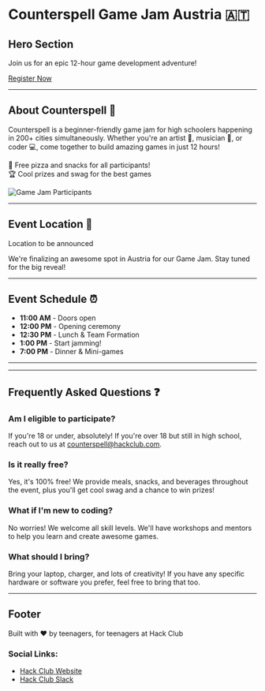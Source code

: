 # Counterspell Game Jam Austria 🇦🇹

## Hero Section
Join us for an epic 12-hour game development adventure!

[Register Now](https://counterspell.hackclub.com/) 

---

## About Counterspell 🚀
Counterspell is a beginner-friendly game jam for high schoolers happening in 200+ cities simultaneously. Whether you're an artist 🎨, musician 🎵, or coder 💻, come together to build amazing games in just 12 hours!

🍕 Free pizza and snacks for all participants!  
🏆 Cool prizes and swag for the best games

![Game Jam Participants](https://counterspell.hackclub.com/photos/3.png)

---

## Event Location 📍
Location to be announced

We're finalizing an awesome spot in Austria for our Game Jam. Stay tuned for the big reveal!

---

## Event Schedule ⏰
- **11:00 AM** - Doors open
- **12:00 PM** - Opening ceremony
- **12:30 PM** - Lunch & Team Formation
- **1:00 PM** - Start jamming!
- **7:00 PM** - Dinner & Mini-games

---

---

## Frequently Asked Questions ❓

### Am I eligible to participate?
If you're 18 or under, absolutely! If you're over 18 but still in high school, reach out to us at [counterspell@hackclub.com](mailto:counterspell@hackclub.com).

### Is it really free?
Yes, it's 100% free! We provide meals, snacks, and beverages throughout the event, plus you'll get cool swag and a chance to win prizes!

### What if I'm new to coding?
No worries! We welcome all skill levels. We'll have workshops and mentors to help you learn and create awesome games.

### What should I bring?
Bring your laptop, charger, and lots of creativity! If you have any specific hardware or software you prefer, feel free to bring that too.

---

## Footer
Built with ❤️ by teenagers, for teenagers at Hack Club

### Social Links:
- [Hack Club Website](https://hackclub.com)
- [Hack Club Slack](https://hackclub.slack.com)
